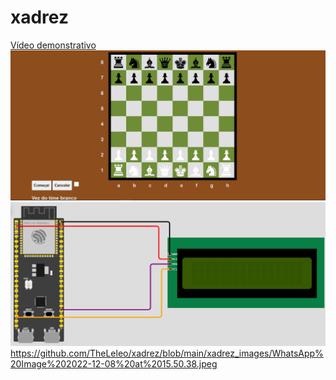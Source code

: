 # xadrez
<a href="https://www.youtube.com/watch?v=jSJb0L2z9xk">Vídeo demonstrativo<a>
<img src="https://github.com/TheLeleo/xadrez/blob/main/xadrez_images/xadrez_img.PNG">
<img src="https://github.com/TheLeleo/xadrez/blob/main/xadrez_images/guia%20de%20montagem.PNG">
https://github.com/TheLeleo/xadrez/blob/main/xadrez_images/WhatsApp%20Image%202022-12-08%20at%2015.50.38.jpeg
